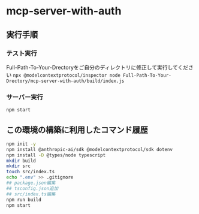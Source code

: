 # mcp-server-with-auth

## 実行手順

### テスト実行
Full-Path-To-Your-Drectoryをご自分のディレクトリに修正して実行してください
`npx @modelcontextprotocol/inspector node Full-Path-To-Your-Drectory/mcp-server-with-auth/build/index.js`

### サーバー実行
`npm start`


## この環境の構築に利用したコマンド履歴
```sh
npm init -y
npm install @anthropic-ai/sdk @modelcontextprotocol/sdk dotenv
npm install -D @types/node typescript
mkdir build
mkdir src
touch src/index.ts
echo ".env" >> .gitignore
## package.json編集
## tsconfig.json追加
## src/index.ts編集
npm run build
npm start
```